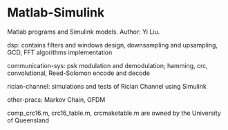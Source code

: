 # Matlab-Simulink
Matlab programs and Simulink models. Author: Yi Liu.

dsp: contains filters and windows design, downsampling and upsampling, GCD, FFT algorithms implementation

communication-sys: psk modulation and demodulation; hamming, crc, convolutional, Reed-Solomon encode and decode

rician-channel: simulations and tests of Rician Channel using Simulink

other-pracs: Markov Chain, OFDM

comp_crc16.m, crc16_table.m, crcmaketable.m are owned by the University of Queensland
